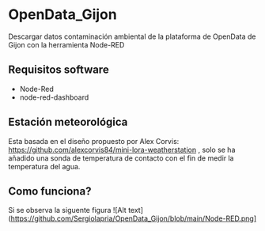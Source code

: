 # OpenData_Gijon
Descargar datos contaminación ambiental de la plataforma de OpenData de Gijon con la herramienta Node-RED
## Requisitos software
* Node-Red
* node-red-dashboard
## Estación meteorológica
Esta basada en el diseño propuesto por Alex Corvis: https://github.com/alexcorvis84/mini-lora-weatherstation , solo se ha añadido una sonda de temperatura de contacto con el fin de medir la temperatura del agua.
## Como funciona?
Si se observa la siguente figura
![Alt text](https://github.com/Sergiolapria/OpenData_Gijon/blob/main/Node-RED.png]
